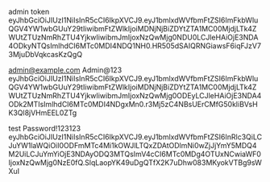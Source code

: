 admin
token
eyJhbGciOiJIUzI1NiIsInR5cCI6IkpXVCJ9.eyJ1bmlxdWVfbmFtZSI6ImFkbWluQGV4YW1wbGUuY29tIiwibmFtZWlkIjoiMDNjNjBiZDYtZTA1MC00MjdjLTk4ZWUtZTUzNmRhZTU4YjkwIiwibmJmIjoxNzQwMjg0NDU0LCJleHAiOjE3NDA4ODkyNTQsImlhdCI6MTc0MDI4NDQ1NH0.HR505dSAIQRNGiawsF6iqFJzV73MjuDbVqkcasKzQgQ

admin@example.com
Admin@123
eyJhbGciOiJIUzI1NiIsInR5cCI6IkpXVCJ9.eyJ1bmlxdWVfbmFtZSI6ImFkbWluQGV4YW1wbGUuY29tIiwibmFtZWlkIjoiMDNjNjBiZDYtZTA1MC00MjdjLTk4ZWUtZTUzNmRhZTU4YjkwIiwibmJmIjoxNzQwMjg0ODEyLCJleHAiOjE3NDA4ODk2MTIsImlhdCI6MTc0MDI4NDgxMn0.r3Mj5zC4NBsUErCMfG50kliBVsHK3Ql8jVHmEEL0ZTg

test
Password!123123
eyJhbGciOiJIUzI1NiIsInR5cCI6IkpXVCJ9.eyJ1bmlxdWVfbmFtZSI6InRlc3QiLCJuYW1laWQiOiI0ODFmMTc4Mi1kOWJlLTQxZDAtODlmNi0wZjJjYmY5MDQ4M2UiLCJuYmYiOjE3NDAyODQ3MTQsImV4cCI6MTc0MDg4OTUxNCwiaWF0IjoxNzQwMjg0NzE0fQ.SlqLaopYK49uDgQTfX2K7uDhw083MKyokVTBg9sWXuI
